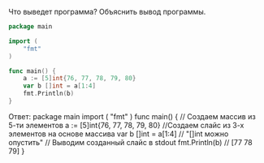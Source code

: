 Что выведет программа? Объяснить вывод программы.

```go
package main

import (
    "fmt"
)

func main() {
    a := [5]int{76, 77, 78, 79, 80}
    var b []int = a[1:4]
    fmt.Println(b)
}
```

Ответ:
package main
import (
"fmt"
)
func main() {
	// Создаем массив из 5-ти элементов
	a := [5]int{76, 77, 78, 79, 80}
	//Создаем слайс из 3-х элементов на основе массива
	var b []int = a[1:4] // "[]int можно опустить"
	// Выводим созданный слайс в stdout
	fmt.Println(b) // [77 78 79]
}

